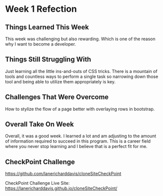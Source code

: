 # Week 1 Refection

## Things Learned This Week
This week was challenging but also rewarding.  Which is one of the reason why I want to become a developer.  

## Things Still Struggling With
Just learning all the little ins-and-outs of CSS tricks.  There is a mountain of tools and countless ways to perform a single task so narrowing down those tool and being able to utilize them appropriately is key.

## Challenges That Were Overcome
How to stylize the flow of a page better with overlaying rows in bootstrap.  

## Overall Take On Week
Overall, it was a good week.  I learned a lot and am adjusting to the amount of information required to succeed in this program.  This is a career field where you never stop learning and I believe that is a perfect fit for me.

## CheckPoint Challenge
https://github.com/lanericharddavis/cloneSiteCheckPoint

CheckPoint Challenge Live Site:
https://lanericharddavis.github.io/cloneSiteCheckPoint/